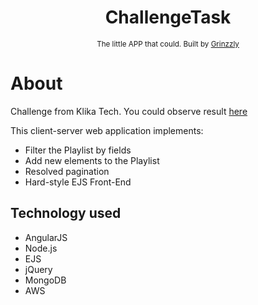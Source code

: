 <h1 align="center">ChallengeTask</h1>

<div align="center">
  <sub>The little APP that could. Built by
  <a href="https://github.com/Grinzzly">Grinzzly</a>
  </a>
</div>

# About

Challenge from Klika Tech. You could observe result <a href="https://stark-oasis-58039.herokuapp.com/" target="_blank">here</a>

This client-server web application implements:
* Filter the Playlist by fields
* Add new elements to the Playlist
* Resolved pagination
* Hard-style EJS Front-End

## Technology used
* AngularJS
* Node.js
* EJS
* jQuery
* MongoDB
* AWS
